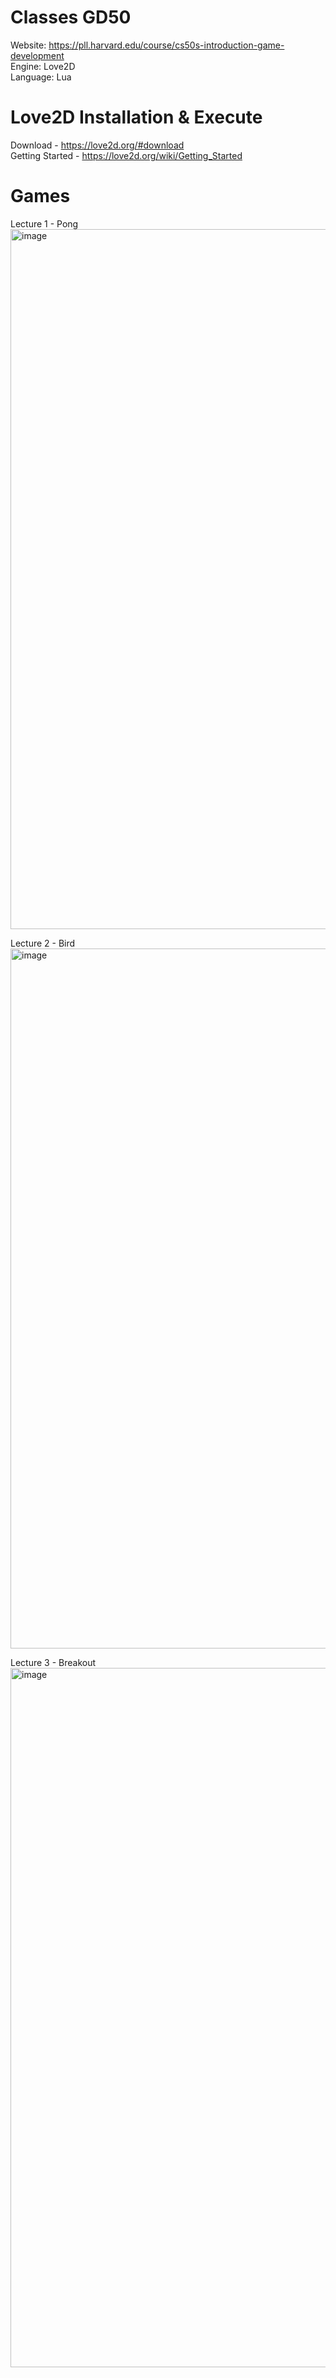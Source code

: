 # Classes GD50
Website: https://pll.harvard.edu/course/cs50s-introduction-game-development  
Engine: Love2D  
Language: Lua  

# Love2D Installation & Execute
Download - https://love2d.org/#download  
Getting Started - https://love2d.org/wiki/Getting_Started  

# Games  
Lecture 1 - Pong
<img width="1120" alt="image" src="https://github.com/yenteho-felix/GameDev/assets/84868780/e80215df-d4c0-4cd4-8ed0-5fbe1744329d">

Lecture 2 - Bird
<img width="1120" alt="image" src="https://github.com/yenteho-felix/GameDev/assets/84868780/89ce0d41-3ad7-40f5-b4ee-79150f37cbe5">

Lecture 3 - Breakout
<img width="1119" alt="image" src="https://github.com/yenteho-felix/GameDev/assets/84868780/cf10b1c0-0a2b-4d07-bd2b-eeae0f476c09">
